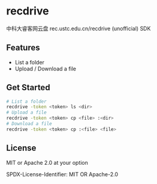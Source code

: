 # recdrive

中科大睿客网云盘 rec.ustc.edu.cn/recdrive (unofficial) SDK

## Features

- List a folder
- Upload / Download a file

## Get Started

```bash
# List a folder
recdrive -token <token> ls <dir>
# Upload a file
recdrive -token <token> cp <file> :<dir>
# Download a file
recdrive -token <token> cp :<file> <file>
```

## License

MIT or Apache 2.0 at your option

SPDX-License-Identifier: MIT OR Apache-2.0
